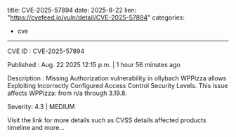  
title: CVE-2025-57894
date: 2025-8-22
lien: "https://cvefeed.io/vuln/detail/CVE-2025-57894"
categories:
  - cve
---

CVE ID : CVE-2025-57894

Published :  Aug. 22
2025
12:15 p.m. | 1 hour
56 minutes ago

Description : Missing Authorization vulnerability in ollybach WPPizza allows Exploiting Incorrectly Configured Access Control Security Levels. This issue affects WPPizza: from n/a through 3.19.8.

Severity: 4.3 | MEDIUM

Visit the link for more details
such as CVSS details
affected products
timeline
and more...

